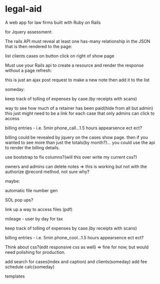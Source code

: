 # legal-aid
A web app for law firms built with Ruby on Rails


for Jquery assessment:


The rails API must reveal at least one has-many relationship in the 
JSON that is then rendered to the page:

list clients cases on button click on right of show page


Must use your Rails api to create a resource 
and render the response without a page refresh:

this is just an ajax post request to make a new note then add it to the list





someday:


keep track of tolling of expenses by case.(by receipts with scans)

way to see how much of a retainer has been paid(hide from all but admin)
this just might need to be a link for each case that only admins can click to access

billing entries - i.e. 5min phone_call...1.5 hours appearsence ect ect?

billing could be revealed by jquery on the cases show page. 
then if you wanted to see more than just the totals(by month?)...
you could use the api to render the billing details.

use bootstrap to fix columns?(will this over write my current css?)

owners and admins can delete notes => 
this is working but not with the authorize @record method. 
not sure why?


maybe: 

automatic file number gen

SOL pop ups?

link up a way to access files (pdf)

mileage - user by day for tax

keep track of tolling of expenses by case.(by receipts with scans)

billing entries - i.e. 5min phone_cool...1.5 hours appearsence ect ect?

Think about css?(edit responsive css as well) => fine for now, but would need polishing for production.

add search for cases(index and caption) and clients(someday)
add fee schedule calc(someday)

templates
